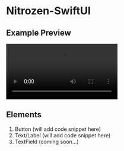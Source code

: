 # Nitrozen-SwiftUI

## Example Preview
![Preview](https://github.com/hitendra-gofynd/nitrozen-ios/blob/develop/Example-Nitrozen-SwiftUI/Example-Nitrozen-SwiftUI/Preview%20Content/Example-Preview-1.mp4)



## Elements
1. Button (will add code snippet here)
2. Text/Label (will add code snippet here)
3. TextField (coming soon...)


